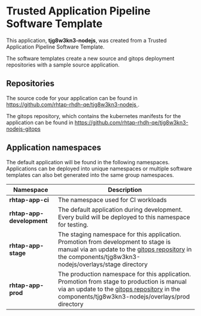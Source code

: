 # Trusted Application Pipeline Software Template

This application, **tjg8w3kn3-nodejs**, was created from a Trusted Application Pipeline Software Template.

The software templates create a new source and gitops deployment repositories with a sample source application. 

## Repositories

The source code for your application can be found in [https://github.com/rhtap-rhdh-qe/tjg8w3kn3-nodejs ](https://github.com/rhtap-rhdh-qe/tjg8w3kn3-nodejs ).
 
The gitops repository, which contains the kubernetes manifests for the application can be found in 
[https://github.com/rhtap-rhdh-qe/tjg8w3kn3-nodejs-gitops ](https://github.com/rhtap-rhdh-qe/tjg8w3kn3-nodejs-gitops ) 

## Application namespaces 

The default application will be found in the following namespaces. Applications can be deployed into unique namespaces or multiple software templates can also bet generated into the same group namespaces.  

|  Namespace   |  Description   |  
| -------- | -------- |
| **rhtap-app-ci** | The namespace used for CI workloads |
| **rhtap-app-development** | The default application during development. Every build will be deployed to this namespace for testing. |
| **rhtap-app-stage** | The staging namespace for this application. Promotion from development to stage is manual via an update to the [gitops repository](https://github.com/rhtap-rhdh-qe/tjg8w3kn3-nodejs-gitops ) in the components/tjg8w3kn3-nodejs/overlays/stage directory |
| **rhtap-app-prod** | The production namespace for this application. Promotion from stage to production is manual via an update to the [gitops repository](https://github.com/rhtap-rhdh-qe/tjg8w3kn3-nodejs-gitops ) in the components/tjg8w3kn3-nodejs/overlays/prod directory |